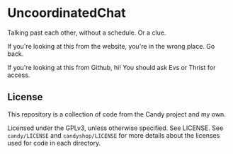 # UncoordinatedChat
Talking past each other, without a schedule. Or a clue.

If you're looking at this from the website, you're in the wrong place. Go back.

If you're looking at this from Github, hi! You should ask Evs or Thrist for access.


## License

This repository is a collection of code from the Candy project and my own.

Licensed under the GPLv3, unless otherwise specified. See LICENSE.
See `candy/LICENSE` and `candyshop/LICENSE` for more details about the licenses used for code in each directory.

